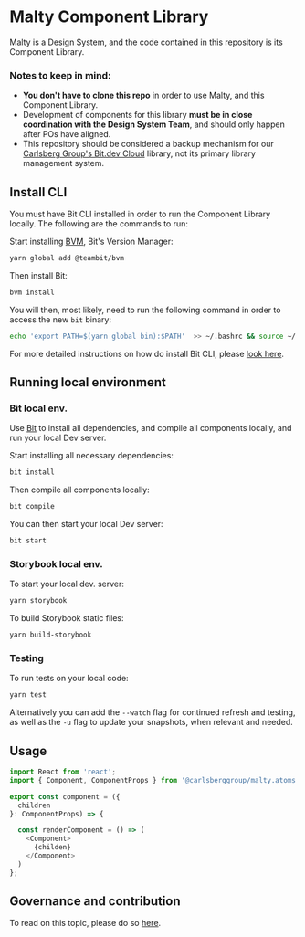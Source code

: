 # Malty Component Library

Malty is a Design System, and the code contained in this repository is its Component Library.

### Notes to keep in mind:
- **You don't have to clone this repo** in order to use Malty, and this Component Library.
- Development of components for this library **must be in close coordination with the Design System Team**, and should only happen after POs have aligned.
- This repository should be considered a backup mechanism for our [Carlsberg Group's Bit.dev Cloud](https://bit.dev/carlsberggroup) library, not its primary library management system.

## Install CLI

You must have Bit CLI installed in order to run the Component Library locally. The following are the commands to run:

Start installing [BVM](https://harmony-docs.bit.dev/reference/using-bvm/), Bit's Version Manager:
```bash
yarn global add @teambit/bvm
```

Then install Bit:
```bash
bvm install
```

You will then, most likely, need to run the following command in order to access the new `bit` binary:
```bash
echo 'export PATH=$(yarn global bin):$PATH'  >> ~/.bashrc && source ~/.bashrc
```

For more detailed instructions on how do install Bit CLI, please [look here](https://carlsberg.invisionapp.com/dsm/carlsberg-digital/malty-design-system/nav/5fa7cb638c01200018358a40/folder/60819db7d0b12cc8cb95193d).

## Running local environment

### Bit local env.

Use [Bit](https://harmony-docs.bit.dev/) to install all dependencies, and compile all components locally, and run your local Dev server.

Start installing all necessary dependencies:
```bash
bit install
```

Then compile all components locally:
```bash
bit compile
```

You can then start your local Dev server:
```bash
bit start
```

### Storybook local env.

To start your local dev. server:
```bash
yarn storybook
```

To build Storybook static files:
```bash
yarn build-storybook
```

### Testing

To run tests on your local code:
```bash
yarn test
```

Alternatively you can add the `--watch` flag for continued refresh and testing, as well as the `-u` flag to update your snapshots, when relevant and needed.

## Usage

```typescript
import React from 'react';
import { Component, ComponentProps } from '@carlsberggroup/malty.atoms.component';

export const component = ({
  children
}: ComponentProps) => {

  const renderComponent = () => (
    <Component>
      {childen}
    </Component>
  )
};
```

## Governance and contribution

To read on this topic, please do so [here](https://carlsberg.invisionapp.com/dsm/carlsberg-digital/malty-design-system/nav/5fa7cb638c01200018358a40/folder/605dbbd9bc924df105728340).
